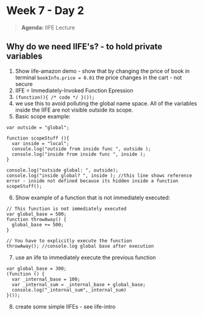 # Week 7 - Day 2

> **Agenda:** IIFE Lecture


## Why do we need IIFE's?  - to hold private variables
1. Show iife-amazon demo - show that by changing the price of book in terminal ```bookInfo.price = 0.01``` the price changes in the cart - not secure
2.  IIFE = Immediately-Invoked Function Epression
3.  ```(function(){ /* code */ }());```
4.  we use this to avoid polluting the global name space.  All of the variables inside the IIFE are not visible outside its scope.
5.  Basic scope example:
```
var outside = "global";

function scopeStuff (){
  var inside = "local";
  console.log("outside from inside func ", outside );
  console.log("inside from inside func ", inside );
}

console.log("outside global: ", outside);
console.log("inside global? ", inside ); //this line shows reference error - inside not defined because its hidden inside a function
scopeStuff();
```

6.  Show example of a function that is not immediately executed:
```
// This function is not immediately executed
var global_base = 500;
function throwAway() {
  global_base += 500;
}

// You have to explicitly execute the function
throwAway(); //console.log global base after execution
```

7.  use an iife to immediately execute the previous function
```
var global_base = 300;
(function () {
  var _internal_base = 100;
  var _internal_sum = _internal_base + global_base;
  console.log("_internal_sum",_internal_sum)
}());
```
8.  create some simple IIFEs - see iife-intro
